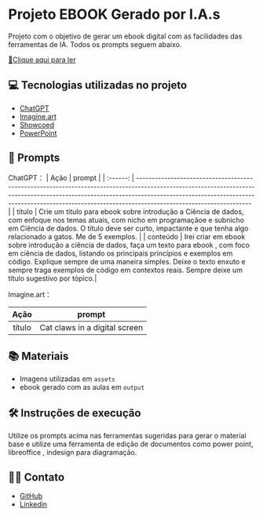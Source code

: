 # Projeto EBOOK Gerado por I.A.s

Projeto com o objetivo de gerar um ebook digital com as facilidades das ferramentas de IA. Todos os prompts
seguem abaixo.

<a href="https://github.com/Christian-Matheus/Ebook_com_chatGPT/blob/main/output/Ebook_com_ChatGPT_Christian_Matheus.pdf" title="View PDF now"> 📕Clique aqui para ler</a>

## 💻 Tecnologias utilizadas no projeto

- [ChatGPT](https://chat.openai.com/) 
- [Imagine.art](https://www.imagine.art/)
- [Showcoed](https://showcode.app/)
- [PowerPoint](https://www.microsoft.com/en/microsoft-365/powerpoint)

## 🧠 Prompts


ChatGPT：
|   Ação   | prompt                                                                                                                                                                                                                                                                         |
| :------: | ------------------------------------------------------------------------------------------------------------------------------------------------------------------------------------------------------------------------------------------------------------------------------ |
|  título  | Crie um título para ebook sobre introdução a Ciência de dados, com enfoque nos temas atuais, com nicho em programaçãoe e subnicho em Ciência de dados. O título deve ser curto, impactante e que tenha algo relacionado a gatos. Me de 5 exemplos.                                                        |
| conteúdo | Irei criar em ebook sobre introdução a ciência de dados, faça um texto para ebook , com foco em ciência de dados, listando os principais princípios e exemplos em código. Explique sempre de uma maneira simples. Deixe o texto enxuto e sempre traga exemplos de código em contextos reais. Sempre deixe um título sugestivo por tópico.|

Imagine.art：

|  Ação  | prompt                                                                                 |
| :----: | -------------------------------------------------------------------------------------- |
| título | Cat claws in a digital screen |

## 📚 Materiais

- Imagens utilizadas em `assets`
- ebook gerado com as aulas em `output`

## 🛠️ Instruções de execução

Utilize os prompts acima nas ferramentas sugeridas para gerar o material base e utilize uma ferramenta de edição de documentos como power point, libreoffice , indesign para diagramação.

## 👨‍💻 Contato

- [GitHub](https://github.com/christian-matheus)
- [Linkedin](https://www.linkedin.com/in/christian-matheus-de-paula-melo/)
